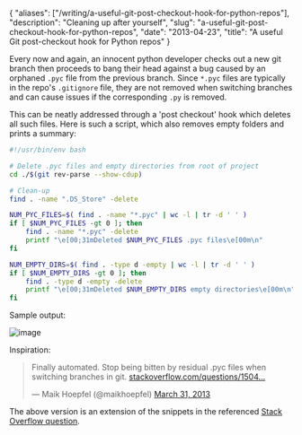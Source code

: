 {
    "aliases": ["/writing/a-useful-git-post-checkout-hook-for-python-repos"],
    "description": "Cleaning up after yourself",
    "slug": "a-useful-git-post-checkout-hook-for-python-repos",
    "date": "2013-04-23",
    "title": "A useful Git post-checkout hook for Python repos"
}

Every now and again, an innocent python developer checks out a new git
branch then proceeds to bang their head against a bug caused by an
orphaned `.pyc` file from the previous branch. Since `*.pyc` files are
typically in the repo's `.gitignore` file, they are not removed when
switching branches and can cause issues if the corresponding `.py` is
removed.

This can be neatly addressed through a 'post checkout' hook which
deletes all such files. Here is such a script, which also removes empty
folders and prints a summary:

``` bash
#!/usr/bin/env bash

# Delete .pyc files and empty directories from root of project
cd ./$(git rev-parse --show-cdup)

# Clean-up
find . -name ".DS_Store" -delete

NUM_PYC_FILES=$( find . -name "*.pyc" | wc -l | tr -d ' ' )
if [ $NUM_PYC_FILES -gt 0 ]; then
    find . -name "*.pyc" -delete
    printf "\e[00;31mDeleted $NUM_PYC_FILES .pyc files\e[00m\n"
fi

NUM_EMPTY_DIRS=$( find . -type d -empty | wc -l | tr -d ' ' )
if [ $NUM_EMPTY_DIRS -gt 0 ]; then
    find . -type d -empty -delete
    printf "\e[00;31mDeleted $NUM_EMPTY_DIRS empty directories\e[00m\n"
fi
```

Sample output:

![image](/images/screenshots/post-checkout.png)

Inspiration:

<blockquote class="twitter-tweet"><p>Finally automated. Stop being bitten by residual .pyc files when switching branches in git. 
<a
href="http://t.co/JWZOst25Jy"
title="http://stackoverflow.com/questions/1504724/a-git-hook-for-whenever-i-change-branches">stackoverflow.com/questions/1504…</a></p>&mdash;
Maik Hoepfel (@maikhoepfel) <a
href="https://twitter.com/maikhoepfel/status/318437021221806080">March 31,
2013</a></blockquote>

The above version is an extension of the snippets in the referenced
[Stack Overflow question](http://stackoverflow.com/questions/1504724/a-git-hook-for-whenever-i-change-branches).

<script async src="//platform.twitter.com/widgets.js" charset="utf-8"></script>
